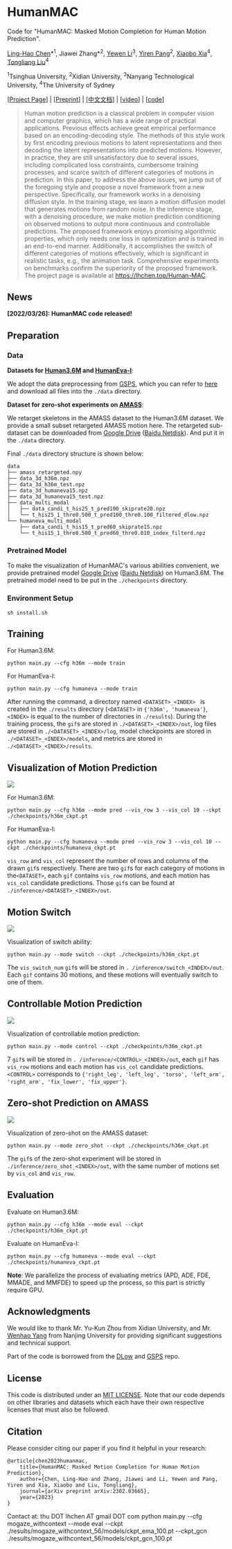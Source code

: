 # HumanMAC

Code for "HumanMAC: Masked Motion Completion for Human Motion Prediction".

[Ling-Hao Chen](https://lhchen.top/)\*<sup>1</sup>, Jiawei Zhang\*<sup>2</sup>, [Yewen Li](https://scholar.google.com/citations?user=W5796yEAAAAJ)<sup>3</sup>, [Yiren Pang](https://www.linkedin.com/in/yrpang/)<sup>2</sup>, [Xiaobo Xia](https://xiaoboxia.github.io/)<sup>4</sup>, [Tongliang Liu](https://tongliang-liu.github.io/)<sup>4</sup>

<sup>1</sup>Tsinghua University, <sup>2</sup>Xidian University, <sup>3</sup>Nanyang Technological University, <sup>4</sup>The University of Sydney

[[Project Page](https://lhchen.top/Human-MAC/)] | [[Preprint](https://arxiv.org/abs/2302.03665)] | [[中文文档](doc-CN/README.md)] | [[video](https://www.youtube.com/watch?v=vfde9GdUHBs)] | [[code](https://github.com/LinghaoChan/HumanMAC)]

> Human motion prediction is a classical problem in computer vision and computer graphics, which has a wide range of practical applications. Previous effects achieve great empirical performance based on an encoding-decoding style. The methods of this style work by first encoding previous motions to latent representations and then decoding the latent representations into predicted motions. However, in practice, they are still unsatisfactory due to several issues, including complicated loss constraints, cumbersome training processes, and scarce switch of different categories of motions in prediction. In this paper, to address the above issues, we jump out of the foregoing style and propose a novel framework from a new perspective. Specifically, our framework works in a denoising diffusion style. In the training stage, we learn a motion diffusion model that generates motions from random noise. In the inference stage, with a denoising procedure, we make motion prediction conditioning on observed motions to output more continuous and controllable predictions. The proposed framework enjoys promising algorithmic properties, which only needs one loss in optimization and is trained in an end-to-end manner. Additionally, it accomplishes the switch of different categories of motions effectively, which is significant in realistic tasks, e.g., the animation task. Comprehensive experiments on benchmarks confirm the superiority of the proposed framework. The project page is available at https://lhchen.top/Human-MAC.

## News

**[2022/03/26]: HumanMAC code released!**

## Preparation

### Data

**Datasets for [Human3.6M](http://vision.imar.ro/human3.6m/description.php) and [HumanEva-I](http://humaneva.is.tue.mpg.de/)**:

We adopt the data preprocessing from [GSPS](https://github.com/wei-mao-2019/gsps), which you can refer to [here](https://drive.google.com/drive/folders/1sb1n9l0Na5EqtapDVShOJJ-v6o-GZrIJ) and download all files into the `./data` directory.

**Dataset for zero-shot experiments on [AMASS](https://amass.is.tue.mpg.de/)**:

We retarget skeletons in the AMASS dataset to the Human3.6M dataset. We provide a small subset retargeted AMASS motion here. The retargeted sub-dataset can be downloaded from [Google Drive](https://drive.google.com/file/d/1ysXf0rpxNqx3FScIf5hkk7JIyM_54aLW/view) ([Baidu Netdisk](https://pan.baidu.com/s/1vljNdr7CwBgYlF2QX8S5EA?pwd=qnue)). And put it in the `./data` directory.

Final `./data` directory structure is shown below:

```
data
├── amass_retargeted.npy
├── data_3d_h36m.npz
├── data_3d_h36m_test.npz
├── data_3d_humaneva15.npz
├── data_3d_humaneva15_test.npz
├── data_multi_modal
│   ├── data_candi_t_his25_t_pred100_skiprate20.npz
│   └── t_his25_1_thre0.500_t_pred100_thre0.100_filtered_dlow.npz
└── humaneva_multi_modal
    ├── data_candi_t_his15_t_pred60_skiprate15.npz
    └── t_his15_1_thre0.500_t_pred60_thre0.010_index_filterd.npz
```

### Pretrained Model

To make the visualization of HumanMAC's various abilities convenient, we provide pretrained model [Google Drive](https://drive.google.com/file/d/1Jah4aIbrsSRTBqSxzT-MI55fD62PGxCT/view?usp=sharing)  ([Baidu Netdisk](https://pan.baidu.com/s/1kX88ya6J7j-pG46Se12Xkg?pwd=haj8)) on Human3.6M. The pretrained model need to be put in the `./checkpoints` directory.

### Environment Setup

```
sh install.sh
```

## Training

For Human3.6M:

```
python main.py --cfg h36m --mode train
```

For HumanEva-I:

```
python main.py --cfg humaneva --mode train
```

After running the command, a directory named `<DATASET>_<INDEX> ` is created in the `./results` directory (`<DATASET>` in `{'h36m', 'humaneva'}`, `<INDEX>` is equal to the number of directories in `./results`). During the training process, the `gif`s are stored in `./<DATASET>_<INDEX>/out`, log files are stored in `./<DATASET>_<INDEX>/log`, model checkpoints are stored in `./<DATASET>_<INDEX>/models`, and metrics are stored in `./<DATASET>_<INDEX>/results`.

## Visualization of Motion Prediction

![](./demos/pred.gif)

For Human3.6M:

```
python main.py --cfg h36m --mode pred --vis_row 3 --vis_col 10 --ckpt ./checkpoints/h36m_ckpt.pt
```

For HumanEva-I:

```
python main.py --cfg humaneva --mode pred --vis_row 3 --vis_col 10 --ckpt ./checkpoints/humaneva_ckpt.pt
```

`vis_row` and `vis_col` represent the number of rows and columns of the drawn `gif`s respectively. There are two `gif`s for each category of motions in the`<DATASET>`, each `gif` contains `vis_row` motions, and each motion has `vis_col` candidate predictions. Those `gif`s can be found at `./inference/<DATASET>_<INDEX>/out`.

## Motion Switch

![](/demos/switch.gif)

Visualization of switch ability: 

```
python main.py --mode switch --ckpt ./checkpoints/h36m_ckpt.pt
```

The `vis_switch_num` `gif`s will be stored in `. /inference/switch_<INDEX>/out`. Each `gif` contains 30 motions, and these motions will eventually switch to one of them.

## Controllable Motion Prediction

![](./demos/control.gif)

Visualization of controllable motion prediction: 

```
python main.py --mode control --ckpt ./checkpoints/h36m_ckpt.pt
```

7 `gif`s will be stored in `. /inference/<CONTROL>_<INDEX>/out`, each `gif` has `vis_row` motions and each motion has `vis_col` candidate predictions. `<CONTROL>` corresponds to `{'right_leg', 'left_leg', 'torso', 'left_arm', 'right_arm', 'fix_lower', 'fix_upper'}`.

## Zero-shot Prediction on AMASS

![](./demos/zero_shot.gif)

Visualization of zero-shot on the AMASS dataset:

```
python main.py --mode zero_shot --ckpt ./checkpoints/h36m_ckpt.pt
```

The `gif`s of the zero-shot experiment will be stored in `./inference/zero_shot_<INDEX>/out`, with the same number of motions set by `vis_col` and `vis_row`.

## Evaluation

Evaluate on Human3.6M:

```
python main.py --cfg h36m --mode eval --ckpt ./checkpoints/h36m_ckpt.pt
```

Evaluate on HumanEva-I:

```
python main.py --cfg humaneva --mode eval --ckpt ./checkpoints/humaneva_ckpt.pt
```

**Note**: We parallelize the process of evaluating metrics (APD, ADE, FDE, MMADE, and MMFDE) to speed up the process, so this part is strictly require GPU.

## Acknowledgments

We would like to thank Mr. Yu-Kun Zhou from Xidian University, and Mr. [Wenhao Yang](http://www.lamda.nju.edu.cn/yangwh/) from Nanjing University for providing significant suggestions and technical support.

Part of the code is borrowed from the [DLow](https://github.com/Khrylx/DLow) and [GSPS](https://github.com/wei-mao-2019/gsps) repo.

## License

This code is distributed under an [MIT LICENSE](https://github.com/LinghaoChan/HumanMAC/blob/main/LICENSE). Note that our code depends on other libraries and datasets which each have their own respective licenses that must also be followed.

## Citation

Please consider citing our paper if you find it helpful in your research:

```
@article{chen2023humanmac,
	title={HumanMAC: Masked Motion Completion for Human Motion Prediction},
	author={Chen, Ling-Hao and Zhang, Jiawei and Li, Yewen and Pang, Yiren and Xia, Xiaobo and Liu, Tongliang},
	journal={arXiv preprint arXiv:2302.03665},
	year={2023}
}
```


Contact at: thu DOT lhchen AT gmail DOT com
python main.py --cfg mogaze_withcontext --mode eval --ckpt ./results/mogaze_withcontext_56/models/ckpt_ema_100.pt --ckpt_gcn ./results/mogaze_withcontext_56/models/ckpt_gcn_100.pt